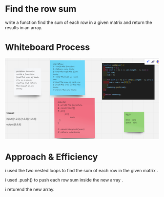 # Find the row sum

write a function find the sum of each row in a given matrix and return the results in an array.

# Whiteboard Process

![](challenge04.png)

# Approach & Efficiency

i used the two nested loops to find the sum of each row in the given matrix .

i used .push() to push each row sum inside the new array .

i returend the new array.
